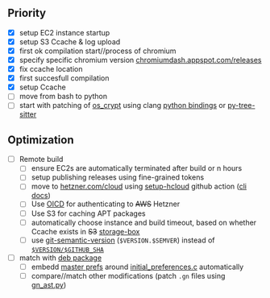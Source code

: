 ## Priority
- [x] setup EC2 instance startup
- [x] setup S3 Ccache & log upload
- [x] first ok compilation start//process of chromium
- [x] specify specific chromium version [chromiumdash.appspot.com/releases](https://chromiumdash.appspot.com/releases?platform=Linux)
- [x] fix ccache location
- [x] first succesfull compilation
- [x] setup Ccache
- [ ] move from bash to python
- [ ] start with patching of [os_crypt](https://source.chromium.org/search?q=(EncryptString%20OR%20DecryptString)%20AND%20file:os_crypt_%20-unittest%20-browsertest&ss=chromium%2Fchromium%2Fsrc) using clang [python bindings](https://source.chromium.org/chromium/chromium/src/+/main:third_party/angle/third_party/llvm/src/clang/bindings/python/)  or [py-tree-sitter](https://github.com/tree-sitter/py-tree-sitter)

## Optimization
- [ ] Remote build
  - [ ] ensure EC2s are automatically terminated after build or n hours
  - [ ] setup publishing releases using fine-grained tokens
  - [ ] move to [hetzner.com/cloud](https://www.hetzner.com/cloud/) using [setup-hcloud](https://github.com/hetznercloud/setup-hcloud) github action ([cli docs](https://github.com/hetznercloud/cli))
  - [ ] Use [OICD](https://github.com/aws-actions/configure-aws-credentials?tab=readme-ov-file#oidc) for authenticating to ~~AWS~~ Hetzner
  - [ ] Use S3 for caching APT packages
  - [ ] automatically choose instance and build timeout, based on whether Ccache exists in ~~S3~~ [storage-box](https://www.hetzner.com/storage/storage-box/)
  - [ ] use [git-semantic-version](https://github.com/marketplace/actions/git-semantic-version) (`$VERSION.$SEMVER`) instead of [`$VERSION/$GITHUB_SHA`](https://github.com/chrxer/safe-chrx-proto/blob/b6df1b6855c1f2ca52625ff126c3ebc6c117ee84/entrypoint.sh#L94)
- [ ] match with [deb package](https://salsa.debian.org/chromium-team/chromium/-/tree/master/debian)
    - [ ] embedd 
    [master prefs](https://salsa.debian.org/chromium-team/chromium/-/blob/master/debian/etc/master_preferences) around [initial_preferences.c](https://source.chromium.org/chromium/chromium/src/+/main:chrome/installer/util/initial_preferences.cc;drc=9be37efad6ba9af197f8cc22921f63a229a3a840;l=188) automatically
    - [ ] compare//match other modifications (patch `.gn` files using [gn_ast.py](https://chromium.googlesource.com/chromium/src/+/refs/heads/main/build/gn_ast/gn_ast.py))